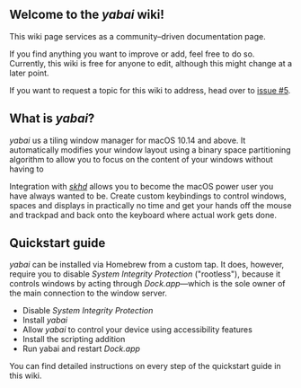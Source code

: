 ## Welcome to the _yabai_ wiki!

This wiki page services as a community–driven documentation page. 

If you find anything you want to improve or add, feel free to do so. Currently, this wiki is free for anyone to edit, although this might change at a later point.

If you want to request a topic for this wiki to address, head over to [issue #5](https://github.com/koekeishiya/yabai/issues/5).

## What is *yabai*?

*yabai* us a tiling window manager for macOS 10.14 and above. It automatically modifies your window layout using a binary space partitioning algorithm to allow you to focus on the content of your windows without having to 

Integration with [*skhd*](https://github.com/koekeishiya/skhd) allows you to become the macOS power user you have always wanted to be. Create custom keybindings to control windows, spaces and displays in practically no time and get your hands off the mouse and trackpad and back onto the keyboard where actual work gets done.

## Quickstart guide

*yabai* can be installed via Homebrew from a custom tap. It does, however, require you to disable *System Integrity Protection* ("rootless"), because it controls windows by acting through _Dock.app_—which is the sole owner of the main connection to the window server.

- Disable *System Integrity Protection*
- Install _yabai_
- Allow _yabai_ to control your device using accessibility features
- Install the scripting addition
- Run yabai and restart _Dock.app_

You can find detailed instructions on every step of the quickstart guide in this wiki.